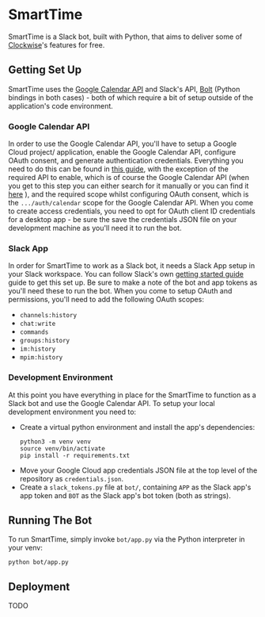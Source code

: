 # SmartTime #

SmartTime is a Slack bot, built with Python, that aims to deliver some of
[Clockwise](https://www.getclockwise.com/)'s features for free.

## Getting Set Up ##

SmartTime uses the
[Google Calendar API](https://developers.google.com/calendar/api) and Slack's
API, [Bolt](https://api.slack.com/tools/bolt) (Python bindings in both cases) -
both of which require a bit of setup outside of the application's code
environment.


### Google Calendar API ###

In order to use the Google Calendar API, you'll have to setup a Google Cloud
project/ application, enable the Google Calendar API, configure OAuth consent,
and generate authentication credentials. Everything you need to do this can be
found in
[this guide](https://developers.google.com/workspace/guides/get-started), with
the exception of the required API to enable, which is of course the Google
Calendar API (when you get to this step you can either search for it manually
or you can find it
[here](https://console.cloud.google.com/apis/library/calendar-json.googleapis.com?project=meta-coral-351508)
), and the required scope whilst configuring OAuth consent, which is the
`.../auth/calendar` scope for the Google Calendar API. When you come to
create access credentials, you need to opt for OAuth client ID credentials
for a desktop app - be sure the save the credentials JSON file on your
development machine as you'll need it to run the bot.


### Slack App ###

In order for SmartTime to work as a Slack bot, it needs a Slack App setup in
your Slack workspace. You can follow Slack's own
[getting started guide](https://slack.dev/bolt-python/tutorial/getting-started)
guide to get this set up. Be sure to make a note of the bot and app tokens as
you'll need these to run the bot. When you come to setup OAuth and permissions,
you'll need to add the following OAuth scopes:

* `channels:history`
* `chat:write`
* `commands`
* `groups:history`
* `im:history`
* `mpim:history`


### Development Environment ###

At this point you have everything in place for the SmartTime to function as a
Slack bot and use the Google Calendar API. To setup your local development
environment you need to:

* Create a virtual python environment and install the app's dependencies:
  ```shell
  python3 -m venv venv
  source venv/bin/activate
  pip install -r requirements.txt
  ```
* Move your Google Cloud app credentials JSON file at the top level of the
  repository as `credentials.json`.
* Create a `slack_tokens.py` file at `bot/`, containing `APP` as the Slack app's
  app token and `BOT` as the Slack app's bot token (both as strings).
  

## Running The Bot ##
 To run SmartTime, simply invoke `bot/app.py` via the Python interpreter in your
 venv:
 
 ```shell
 python bot/app.py
 ```
 
 
 ## Deployment ##
 
 TODO
 
